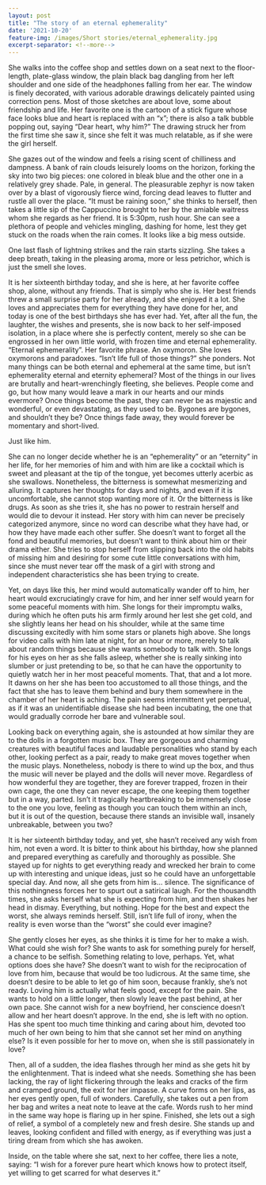 ```yaml
---
layout: post
title: "The story of an eternal ephemerality"
date: '2021-10-20'
feature-img: /images/Short stories/eternal_ephemerality.jpg
excerpt-separator: <!--more-->
---
```

She walks into the coffee shop and settles down on a seat next to the floor-length, plate-glass window, the plain black bag dangling from her left shoulder and one side of the headphones falling from her ear. The window is finely decorated, with various adorable drawings delicately painted using correction pens. Most of those sketches are about love, some about friendship and life. Her favorite one is the cartoon of a stick figure whose face looks blue and heart is replaced with an “x”; there is also a talk bubble popping out, saying “Dear heart, why him?” The drawing struck her from the first time she saw it, since she felt it was much relatable, as if she were the girl herself.

She gazes out of the window and feels a rising scent of chilliness and dampness. A bank of rain clouds leisurely looms on the horizon, forking the sky into two big pieces: one colored in bleak blue and the other one in a relatively grey shade. Pale, in general. The pleasurable zephyr is now taken over by a blast of vigorously fierce wind, forcing dead leaves to flutter and rustle all over the place. “It must be raining soon,” she thinks to herself, then takes a little sip of the Cappuccino brought to her by the amiable waitress whom she regards as her friend. It is 5:30pm, rush hour. She can see a plethora of people and vehicles mingling, dashing for home, lest they get stuck on the roads when the rain comes. It looks like a big mess outside.

One last flash of lightning strikes and the rain starts sizzling. She takes a deep breath, taking in the pleasing aroma, more or less petrichor, which is just the smell she loves.

It is her sixteenth birthday today, and she is here, at her favorite coffee shop, alone, without any friends. That is simply who she is. Her best friends threw a small surprise party for her already, and she enjoyed it a lot. She loves and appreciates them for everything they have done for her, and today is one of the best birthdays she has ever had. Yet, after all the fun, the laughter, the wishes and presents, she is now back to her self-imposed isolation, in a place where she is perfectly content, merely so she can be engrossed in her own little world, with frozen time and eternal ephemerality. “Eternal ephemerality”. Her favorite phrase. An oxymoron. She loves oxymorons and paradoxes. “Isn’t life full of those things?” she ponders. Not many things can be both eternal and ephemeral at the same time, but isn’t ephemerality eternal and eternity ephemeral? Most of the things in our lives are brutally and heart-wrenchingly fleeting, she believes. People come and go, but how many would leave a mark in our hearts and our minds evermore? Once things become the past, they can never be as majestic and wonderful, or even devastating, as they used to be. Bygones are bygones, and shouldn’t they be? Once things fade away, they would forever be momentary and short-lived.

Just like him.

She can no longer decide whether he is an “ephemerality” or an “eternity” in her life, for her memories of him and with him are like a cocktail which is sweet and pleasant at the tip of the tongue, yet becomes utterly acerbic as she swallows. Nonetheless, the bitterness is somewhat mesmerizing and alluring. It captures her thoughts for days and nights, and even if it is uncomfortable, she cannot stop wanting more of it. Or the bitterness is like drugs. As soon as she tries it, she has no power to restrain herself and would die to devour it instead. Her story with him can never be precisely categorized anymore, since no word can describe what they have had, or how they have made each other suffer. She doesn’t want to forget all the fond and beautiful memories, but doesn’t want to think about him or their drama either. She tries to stop herself from slipping back into the old habits of missing him and desiring for some cute little conversations with him, since she must never tear off the mask of a girl with strong and independent characteristics she has been trying to create.

Yet, on days like this, her mind would automatically wander off to him, her heart would excruciatingly crave for him, and her inner self would yearn for some peaceful moments with him. She longs for their impromptu walks, during which he often puts his arm firmly around her lest she get cold, and she slightly leans her head on his shoulder, while at the same time discussing excitedly with him some stars or planets high above. She longs for video calls with him late at night, for an hour or more, merely to talk about random things because she wants somebody to talk with. She longs for his eyes on her as she falls asleep, whether she is really sinking into slumber or just pretending to be, so that he can have the opportunity to quietly watch her in her most peaceful moments. That, that and a lot more. It dawns on her she has been too accustomed to all those things, and the fact that she has to leave them behind and bury them somewhere in the chamber of her heart is aching. The pain seems intermittent yet perpetual, as if it was an unidentifiable disease she had been incubating, the one that would gradually corrode her bare and vulnerable soul.

Looking back on everything again, she is astounded at how similar they are to the dolls in a forgotten music box. They are gorgeous and charming creatures with beautiful faces and laudable personalities who stand by each other, looking perfect as a pair, ready to make great moves together when the music plays. Nonetheless, nobody is there to wind up the box, and thus the music will never be played and the dolls will never move. Regardless of how wonderful they are together, they are forever trapped, frozen in their own cage, the one they can never escape, the one keeping them together but in a way, parted. Isn’t it tragically heartbreaking to be immensely close to the one you love, feeling as though you can touch them within an inch, but it is out of the question, because there stands an invisible wall, insanely unbreakable, between you two?

It is her sixteenth birthday today, and yet, she hasn’t received any wish from him, not even a word. It is bitter to think about his birthday, how she planned and prepared everything as carefully and thoroughly as possible. She stayed up for nights to get everything ready and wrecked her brain to come up with interesting and unique ideas, just so he could have an unforgettable special day. And now, all she gets from him is… silence. The significance of this nothingness forces her to spurt out a satirical laugh. For the thousandth times, she asks herself what she is expecting from him, and then shakes her head in dismay. Everything, but nothing. Hope for the best and expect the worst, she always reminds herself. Still, isn’t life full of irony, when the reality is even worse than the “worst” she could ever imagine?

She gently closes her eyes, as she thinks it is time for her to make a wish. What could she wish for? She wants to ask for something purely for herself, a chance to be selfish. Something relating to love, perhaps. Yet, what options does she have? She doesn’t want to wish for the reciprocation of love from him, because that would be too ludicrous. At the same time, she doesn’t desire to be able to let go of him soon, because frankly, she’s not ready. Loving him is actually what feels good, except for the pain. She wants to hold on a little longer, then slowly leave the past behind, at her own pace. She cannot wish for a new boyfriend, her conscience doesn’t allow and her heart doesn’t approve. In the end, she is left with no option. Has she spent too much time thinking and caring about him, devoted too much of her own being to him that she cannot set her mind on anything else? Is it even possible for her to move on, when she is still passionately in love?

Then, all of a sudden, the idea flashes through her mind as she gets hit by the enlightenment. That is indeed what she needs. Something she has been lacking, the ray of light flickering through the leaks and cracks of the firm and cramped ground, the exit for her impasse. A curve forms on her lips, as her eyes gently open, full of wonders. Carefully, she takes out a pen from her bag and writes a neat note to leave at the cafe. Words rush to her mind in the same way hope is flaring up in her spine. Finished, she lets out a sigh of relief, a symbol of a completely new and fresh desire. She stands up and leaves, looking confident and filled with energy, as if everything was just a tiring dream from which she has awoken.

Inside, on the table where she sat, next to her coffee, there lies a note, saying: “I wish for a forever pure heart which knows how to protect itself, yet willing to get scarred for what deserves it.”


